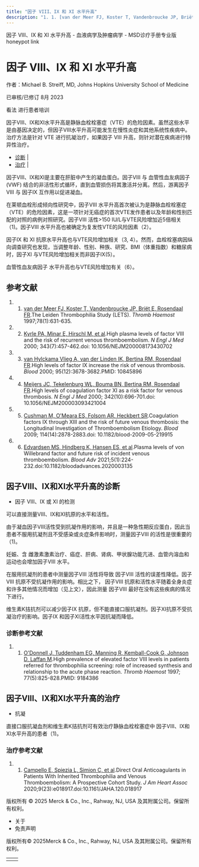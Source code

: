 ```yaml
---
title: "因子 VIII、IX 和 XI 水平升高"
description: "1. 1. [van der Meer FJ, Koster T, Vandenbroucke JP, Briët E, Rosendaal FR](https://pubmed.ncbi.nlm.nih.gov/9198229/).The Leiden Thrombophilia Study (LETS). _Thromb Haemost_ 1997;78(1):631-635."
---
```


﻿因子 VIII、IX 和 XI 水平升高 - 血液病学及肿瘤病学 - MSD诊疗手册专业版 honeypot link

# 因子 VIII、IX 和 XI 水平升高

作者：Michael B. Streiff, MD, Johns Hopkins University School of Medicine

已审核/已修订 8月 2023

看法 进行患者培训

因子VIII、IX和XI水平升高是静脉血栓栓塞症（VTE）的危险因素。虽然这些水平是由基因决定的，但因子VIII水平升高可能发生在慢性炎症和其他系统性疾病中。治疗方法是针对 VTE 进行抗凝治疗，如果因子 VIII 升高，则针对潜在疾病进行特异性治疗。

- [诊断](#诊断_v83272915_zh) \|
- [治疗](#治疗_v83272943_zh) \|

因子VIII、IX和XI是主要在肝脏中产生的凝血蛋白。因子VIII 与 血管性血友病因子 (VWF) 结合的非活性形式循环，直到血管损伤将其激活并分离。然后，游离因子VIII 与 因子IX 互作用以促进凝血。

在莱顿血栓形成倾向性研究中，因子VIII 水平升高首次被认为是静脉血栓栓塞症（VTE）的危险因素，这是一项针对无癌症的首次VTE发作患者以及年龄和性别匹配的对照的病例对照研究。因子VIII 活性>150 IU/L与VTE风险增加近5倍相关（1)。因子VIII 水平升高也被确定为复发性VTE的风险因素（2）。

因子IX 和 XI 抗原水平升高也与VTE风险增加相关（3, 4）。然而，血栓栓塞病因纵向调查研究也发现，当调整年龄、性别、种族、研究、BMI（体重指数）和糖尿病时，因子XI 与VTE风险增加相关而非因子IX(5）。

血管性血友病因子 水平升高也与VTE风险增加有关（6）。

## 参考文献

1. 1. [van der Meer FJ, Koster T, Vandenbroucke JP, Briët E, Rosendaal FR](https://pubmed.ncbi.nlm.nih.gov/9198229/).The Leiden Thrombophilia Study (LETS). _Thromb Haemost_ 1997;78(1):631-635.

2. 2. [Kyrle PA, Minar E, Hirschl M, et al](https://pubmed.ncbi.nlm.nih.gov/10950667/).High plasma levels of factor VIII and the risk of recurrent venous thromboembolism. _N Engl J Med_ 2000; 343(7):457-462.doi: 10.1056/NEJM200008173430702

3. 3. [van Hylckama Vlieg A, van der Linden IK, Bertina RM, Rosendaal FR](https://pubmed.ncbi.nlm.nih.gov/10845896/).High levels of factor IX increase the risk of venous thrombosis. _Blood_ 2000; 95(12):3678-3682.PMID: 10845896

4. 4. [Meijers JC, Tekelenburg WL, Bouma BN, Bertina RM, Rosendaal FR](https://pubmed.ncbi.nlm.nih.gov/10706899/).High levels of coagulation factor XI as a risk factor for venous thrombosis. _N Engl J Med_ 2000; 342(10):696-701.doi: 10.1056/NEJM200003093421004

5. 5. [Cushman M, O'Meara ES, Folsom AR, Heckbert SR](https://pubmed.ncbi.nlm.nih.gov/19617576/).Coagulation factors IX through XIII and the risk of future venous thrombosis: the Longitudinal Investigation of Thromboembolism Etiology. _Blood_ 2009; 114(14):2878-2883.doi: 10.1182/blood-2009-05-219915

6. 6. [Edvardsen MS, Hindberg K, Hansen ES, et al](https://pubmed.ncbi.nlm.nih.gov/33570640/).Plasma levels of von Willebrand factor and future risk of incident venous thromboembolism. _Blood Adv_ 2021;5(1):224-232.doi:10.1182/bloodadvances.2020003135


## 因子VIII、IX和XI水平升高的诊断

- 因子 VIII、IX 或 XI 的检测


可以直接测量VIII、IX和XI抗原的水平和活性。

由于凝血因子VIII活性受到抗凝作用的影响，并且是一种急性期反应蛋白，因此当患者不服用抗凝剂且不受感染或炎症条件影响时，测量因子VIII 的活性是很重要的（1)。

妊娠、含 雌激素激素治疗、癌症、肝病、肾病、甲状腺功能亢进、血管内溶血和运动也会增加因子VIII 水平。

在服用抗凝剂的患者中测量因子VIII 活性将导致 因子VIII 活性的误差性降低。因子VIII 抗原不受抗凝作用的影响。相比之下， 因子VIII 抗原和活性水平随着全身炎症和许多其他情况而增加（见上文），因此测量 因子VIII 最好在没有这些疾病的情况下进行。

维生素K拮抗剂可以减少因子IX 抗原，但不能直接口服抗凝剂。因子XI抗原不受抗凝治疗的影响。因子IX 和因子XI活性水平因抗凝而降低。

### 诊断参考文献

1. 1. [O'Donnell J, Tuddenham EG, Manning R, Kemball-Cook G, Johnson D, Laffan M](https://pubmed.ncbi.nlm.nih.gov/9184386/).High prevalence of elevated factor VIII levels in patients referred for thrombophilia screening: role of increased synthesis and relationship to the acute phase reaction. _Thromb Haemost_ 1997; 77(5):825-828.PMID: 9184386


## 因子VIII、IX和XI水平升高的治疗

- 抗凝


直接口服抗凝血剂和维生素K拮抗剂可有效治疗静脉血栓栓塞症中 因子VIII、IX和XI水平升高的患者（1)。

### 治疗参考文献

1. 1. [Campello E, Spiezia L, Simion C, et al](https://www.ncbi.nlm.nih.gov/pmc/articles/PMC7763770/).Direct Oral Anticoagulants in Patients With Inherited Thrombophilia and Venous Thromboembolism: A Prospective Cohort Study. _J Am Heart Assoc_ 2020;9(23):e018917.doi:10.1161/JAHA.120.018917




版权所有 © 2025
Merck & Co., Inc., Rahway, NJ, USA 及其附属公司。保留所有权利。

- 关于
- 免责声明

版权所有© 2025Merck & Co., Inc., Rahway, NJ, USA 及其附属公司。保留所有权利。

|     |     |
| --- | --- |
|  |  |